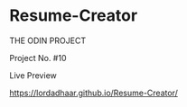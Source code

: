 # Resume-Creator

THE ODIN PROJECT

Project No. #10

Live Preview

https://lordadhaar.github.io/Resume-Creator/
